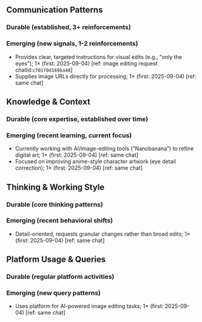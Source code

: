 ## Communication Patterns
### Durable (established, 3+ reinforcements)

### Emerging (new signals, 1-2 reinforcements)
- Provides clear, targeted instructions for visual edits (e.g., "only the eyes"); 1× (first: 2025-09-04) [ref: image editing request chatId:`c701f0d169ba48`]
- Supplies image URLs directly for processing; 1× (first: 2025-09-04) [ref: same chat]

## Knowledge & Context
### Durable (core expertise, established over time)

### Emerging (recent learning, current focus)
- Currently working with AI/image-editing tools ("Nanobanana") to refine digital art; 1× (first: 2025-09-04) [ref: same chat]
- Focused on improving anime-style character artwork (eye detail correction); 1× (first: 2025-09-04) [ref: same chat]

## Thinking & Working Style
### Durable (core thinking patterns)

### Emerging (recent behavioral shifts)
- Detail-oriented, requests granular changes rather than broad edits; 1× (first: 2025-09-04) [ref: same chat]

## Platform Usage & Queries
### Durable (regular platform activities)

### Emerging (new query patterns)
- Uses platform for AI-powered image editing tasks; 1× (first: 2025-09-04) [ref: same chat]